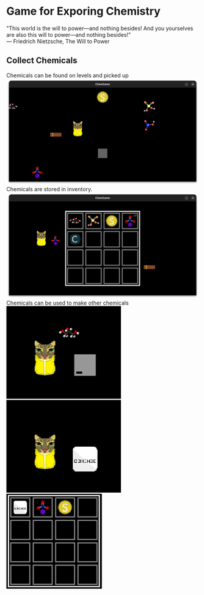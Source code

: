 # Game for Exporing Chemistry
"This world is the will to power—and nothing besides! And you yourselves are also this will to power—and nothing besides!"
<br />
― Friedrich Nietzsche, The Will to Power
## Collect Chemicals
Chemicals can be found on levels and picked up
![alt text](images/demo/demo.png)
Chemicals are stored in inventory.
![alt text](images/demo/inventory_demo.png)
Chemicals can be used to make other chemicals
<br />
<img src="images/demo/placing_glycerol.png" width=300px/>
<img src="images/demo/nitroglycerin_product.png" width=300px/>
<img src="images/demo/nitroglycerin_in_inventory.png" width=250px/>